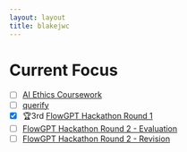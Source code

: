 ```yaml
---
layout: layout
title: blakejwc
---
```


# Current Focus

- [ ] [AI Ethics Coursework](https://www.linkedin.com/learning/introduction-to-auditing-ai-systems)
- [ ] [querify](https://gitlab.com/blakejwc/querify)
- [X] 🏆3rd [FlowGPT Hackathon Round 1](https://flowgpt.com/p/riddle-master)
- [ ] [FlowGPT Hackathon Round 2 - Evaluation](https://flowgpt.com/p/check-my-bias)
- [ ] [FlowGPT Hackathon Round 2 - Revision](https://flowgpt.com/p/attenuate-bias-please-3)